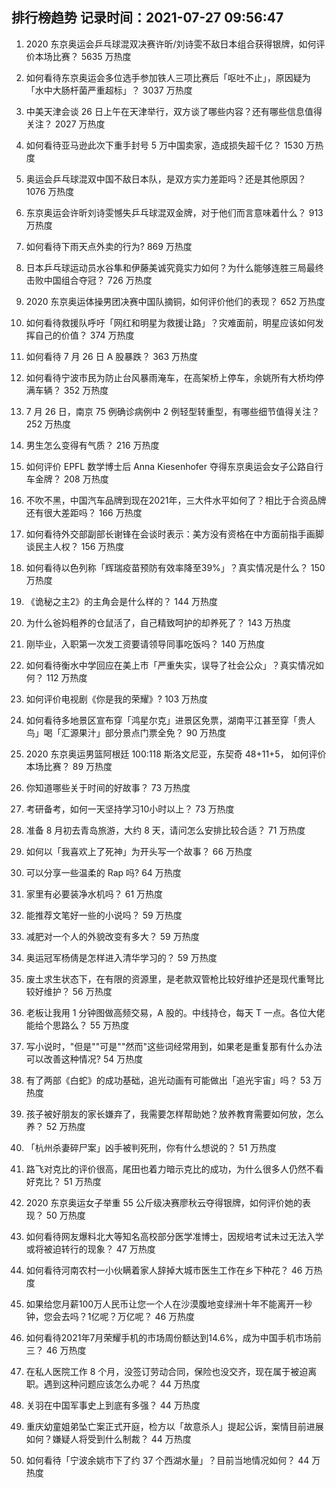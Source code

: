 
## 排行榜趋势 记录时间：2021-07-27 09:56:47
  
  1. 2020 东京奥运会乒乓球混双决赛许昕/刘诗雯不敌日本组合获得银牌，如何评价本场比赛？ 5635 万热度
    
  2. 如何看待东京奥运会多位选手参加铁人三项比赛后「呕吐不止」，原因疑为「水中大肠杆菌严重超标」？ 3037 万热度
    
  3. 中美天津会谈 26 日上午在天津举行，双方谈了哪些内容？还有哪些信息值得关注？ 2027 万热度
    
  4. 如何看待亚马逊此次下重手封号 5 万中国卖家，造成损失超千亿？ 1530 万热度
    
  5. 奥运会乒乓球混双中国不敌日本队，是双方实力差距吗？还是其他原因？ 1076 万热度
    
  6. 东京奥运会许昕刘诗雯憾失乒乓球混双金牌，对于他们而言意味着什么？ 913 万热度
    
  7. 如何看待下雨天点外卖的行为? 869 万热度
    
  8. 日本乒乓球运动员水谷隼和伊藤美诚究竟实力如何？为什么能够连胜三局最终击败中国组合夺冠？ 726 万热度
    
  9. 2020 东京奥运体操男团决赛中国队摘铜，如何评价他们的表现？ 652 万热度
    
  10. 如何看待救援队呼吁「网红和明星为救援让路」？灾难面前，明星应该如何发挥自己的价值？ 374 万热度
    
  11. 如何看待 7 月 26 日 A 股暴跌？ 363 万热度
    
  12. 如何看待宁波市民为防止台风暴雨淹车，在高架桥上停车，余姚所有大桥均停满车辆？ 352 万热度
    
  13. 7 月 26 日，南京 75 例确诊病例中 2 例轻型转重型，有哪些细节值得关注？ 252 万热度
    
  14. 男生怎么变得有气质？ 216 万热度
    
  15. 如何评价 EPFL 数学博士后 Anna Kiesenhofer 夺得东京奥运会女子公路自行车金牌？ 208 万热度
    
  16. 不吹不黑，中国汽车品牌到现在2021年，三大件水平如何了？相比于合资品牌还有很大差距吗？ 166 万热度
    
  17. 如何看待外交部副部长谢锋在会谈时表示：美方没有资格在中方面前指手画脚谈民主人权？ 156 万热度
    
  18. 如何看待以色列称「辉瑞疫苗预防有效率降至39%」？真实情况是什么？ 150 万热度
    
  19. 《诡秘之主2》的主角会是什么样的？ 144 万热度
    
  20. 为什么爸妈粗养的仓鼠活了，自己精致呵护的却养死了？ 143 万热度
    
  21. 刚毕业，入职第一次发工资要请领导同事吃饭吗？ 140 万热度
    
  22. 如何看待衡水中学回应在美上市「严重失实，误导了社会公众」？真实情况如何？ 112 万热度
    
  23. 如何评价电视剧《你是我的荣耀》? 103 万热度
    
  24. 如何看待多地景区宣布穿「鸿星尔克」进景区免票，湖南平江甚至穿「贵人鸟」喝「汇源果汁」部分景点门票全免？ 90 万热度
    
  25. 2020 东京奥运男篮阿根廷 100:118 斯洛文尼亚，东契奇 48+11+5， 如何评价本场比赛？ 89 万热度
    
  26. 你知道哪些关于时间的好故事？ 73 万热度
    
  27. 考研备考，如何一天坚持学习10小时以上？ 73 万热度
    
  28. 准备 8 月初去青岛旅游，大约 8 天，请问怎么安排比较合适？ 71 万热度
    
  29. 如何以「我喜欢上了死神」为开头写一个故事？ 66 万热度
    
  30. 可以分享一些温柔的 Rap 吗? 64 万热度
    
  31. 家里有必要装净水机吗？ 61 万热度
    
  32. 能推荐文笔好一些的小说吗？ 59 万热度
    
  33. 减肥对一个人的外貌改变有多大？ 59 万热度
    
  34. 奥运冠军杨倩是怎样进入清华学习的？ 59 万热度
    
  35. 废土求生状态下，在有限的资源里，是老款双管枪比较好维护还是现代重弩比较好维护？ 56 万热度
    
  36. 老板让我用 1 分钟图做高频交易，A 股的。中线持仓，每天 T 一点。各位大佬能给个思路么？ 55 万热度
    
  37. 写小说时，"但是""可是""然而"这些词经常用到，如果老是重复那有什么办法可以改善这种情况? 54 万热度
    
  38. 有了两部《白蛇》的成功基础，追光动画有可能做出「追光宇宙」吗？ 53 万热度
    
  39. 孩子被好朋友的家长嫌弃了，我需要怎样帮助她？放养教育需要如何放，怎么养？ 52 万热度
    
  40. 「杭州杀妻碎尸案」凶手被判死刑，你有什么想说的？ 51 万热度
    
  41. 路飞对克比的评价很高，尾田也着力暗示克比的成功，为什么很多人仍然不看好克比？ 51 万热度
    
  42. 2020 东京奥运女子举重 55 公斤级决赛廖秋云夺得银牌，如何评价她的表现？ 50 万热度
    
  43. 如何看待网友爆料北大等知名高校部分医学准博士，因规培考试未过无法入学或将被迫转行的现象？ 47 万热度
    
  44. 如何看待河南农村一小伙瞒着家人辞掉大城市医生工作在乡下种花？ 46 万热度
    
  45. 如果给您月薪100万人民币让您一个人在沙漠腹地变绿洲十年不能离开一秒钟，您会去吗？1亿呢？万亿呢？ 46 万热度
    
  46. 如何看待2021年7月荣耀手机的市场周份额达到14.6%，成为中国手机市场前三？ 46 万热度
    
  47. 在私人医院工作 8 个月，没签订劳动合同，保险也没交齐，现在属于被迫离职。遇到这种问题应该怎么办呢？ 44 万热度
    
  48. 关羽在中国军事史上到底有多强？ 44 万热度
    
  49. 重庆幼童姐弟坠亡案正式开庭，检方以「故意杀人」提起公诉，案情目前进展如何？嫌疑人将受到什么制裁？ 44 万热度
    
  50. 如何看待「宁波余姚市下了约 37 个西湖水量」？目前当地情况如何？ 44 万热度
    
